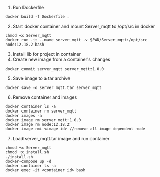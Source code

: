 1. Run Dockerfile
```
docker build -f Dockerfile .
```
2. Start docker container and mount Server_mqtt to /opt/src in docker
```
chmod +x Server_mqtt
docker run -it --name server_mqtt -v $PWD/Server_mqtt:/opt/src node:12.18.2 bash
```
3. Install lib for project in container
4. Create new image from a container's changes
```
docker commit server_mqtt server_mqtt:1.0.0
```
5. Save image to a tar archive
```
docker save -o server_mqtt.tar server_mqtt
```
6. Remove container and images
```
docker container ls -a
docker container rm server_mqtt
docker images -a
docker image rm server_mqtt:1.0.0
docker image rm node:12.18.2
docker image rmi <image id> //remove all image dependent node
```
7. Load server_mqtt.tar image and run container
```
chmod +x Server_mqtt
chmod +x install.sh
./install.sh
docker-compose up -d
docker container ls -a
docker exec -it <container id> bash
```
